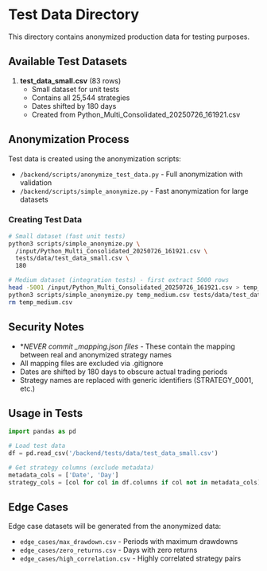 # Test Data Directory

This directory contains anonymized production data for testing purposes.

## Available Test Datasets

1. **test_data_small.csv** (83 rows)
   - Small dataset for unit tests
   - Contains all 25,544 strategies
   - Dates shifted by 180 days
   - Created from Python_Multi_Consolidated_20250726_161921.csv

## Anonymization Process

Test data is created using the anonymization scripts:
- `/backend/scripts/anonymize_test_data.py` - Full anonymization with validation
- `/backend/scripts/simple_anonymize.py` - Fast anonymization for large datasets

### Creating Test Data

```bash
# Small dataset (fast unit tests)
python3 scripts/simple_anonymize.py \
  /input/Python_Multi_Consolidated_20250726_161921.csv \
  tests/data/test_data_small.csv \
  180

# Medium dataset (integration tests) - first extract 5000 rows
head -5001 /input/Python_Multi_Consolidated_20250726_161921.csv > temp_medium.csv
python3 scripts/simple_anonymize.py temp_medium.csv tests/data/test_data_medium.csv 180
rm temp_medium.csv
```

## Security Notes

- **NEVER commit *_mapping.json files** - These contain the mapping between real and anonymized strategy names
- All mapping files are excluded via .gitignore
- Dates are shifted by 180 days to obscure actual trading periods
- Strategy names are replaced with generic identifiers (STRATEGY_0001, etc.)

## Usage in Tests

```python
import pandas as pd

# Load test data
df = pd.read_csv('/backend/tests/data/test_data_small.csv')

# Get strategy columns (exclude metadata)
metadata_cols = ['Date', 'Day']
strategy_cols = [col for col in df.columns if col not in metadata_cols]
```

## Edge Cases

Edge case datasets will be generated from the anonymized data:
- `edge_cases/max_drawdown.csv` - Periods with maximum drawdowns
- `edge_cases/zero_returns.csv` - Days with zero returns
- `edge_cases/high_correlation.csv` - Highly correlated strategy pairs